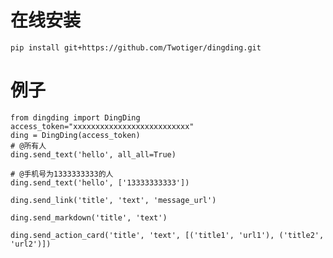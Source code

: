 # 在线安装

`pip install git+https://github.com/Twotiger/dingding.git`

# 例子
```
from dingding import DingDing
access_token="xxxxxxxxxxxxxxxxxxxxxxxxxx"
ding = DingDing(access_token)
# @所有人
ding.send_text('hello', all_all=True)

# @手机号为1333333333的人
ding.send_text('hello', ['13333333333'])

ding.send_link('title', 'text', 'message_url')

ding.send_markdown('title', 'text')

ding.send_action_card('title', 'text', [('title1', 'url1'), ('title2', 'url2')])

```
